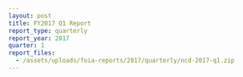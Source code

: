 ```yaml
---
layout: post
title: FY2017 Q1 Report
report_type: quarterly
report_year: 2017
quarter: 1
report_files:
  - /assets/uploads/foia-reports/2017/quarterly/ncd-2017-q1.zip
---
```

